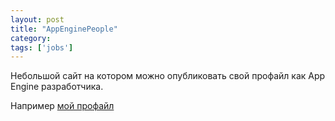 ```yaml
---
layout: post
title: "AppEnginePeople"
category: 
tags: ['jobs']
---
```

<p>Небольшой сайт на котором можно опубликовать свой профайл как App Engine разработчика. </p

Например [мой профайл](http://www.appenginepeople.net/users/xen/)
